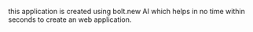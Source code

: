 this application is created using bolt.new AI 
which helps in no time within seconds to create an web application.

